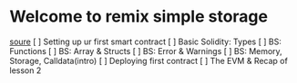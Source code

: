 # Welcome to remix simple storage
[soure](https://www.youtube.com/watch?v=gyMwXuJrbJQ&t=7276s&ab_channel=freeCodeCamp.org)
[ ] Setting up ur first smart contract
[ ] Basic Solidity: Types
[ ] BS: Functions
[ ] BS: Array & Structs
[ ] BS: Error & Warnings
[ ] BS: Memory, Storage, Calldata(intro)
[ ] Deploying first contract
[ ] The EVM & Recap of lesson 2
